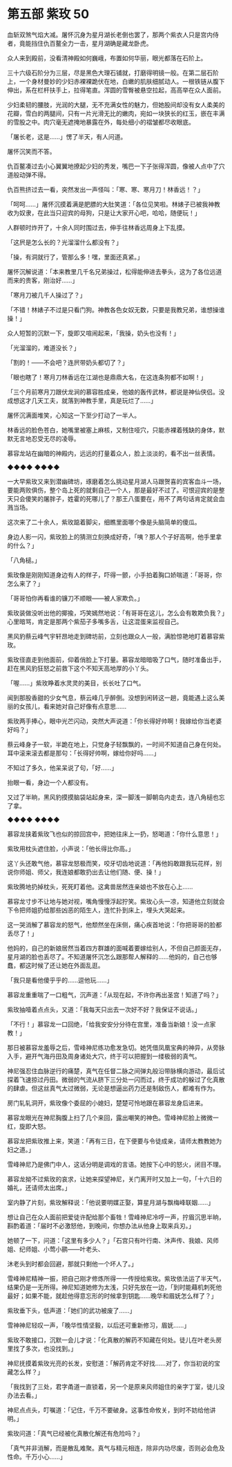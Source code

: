 # 第五部 紫玫 50

血斩双煞气焰大减。屠怀沉身为星月湖长老倒也罢了，那两个紫衣人只是宫内侍者，竟能挡住仇百鳌全力一击，星月湖确是藏龙卧虎。

众人来到殿前，没看清神殿如何巍峨，布置如何华丽，眼光都落在石阶上。

三十六级石阶分为三层，尽是黑色大理石铺就，打磨得明镜一般。在第二层石阶上，一个身材曼妙的少妇赤裸裸跪伏在地，白嫩的肌肤细腻动人。一根铁链从腹下伸出，系在栏杆扶手上，拉得笔直。浑圆的雪臀被悬空拉起，高高举在众人面前。

少妇柔韧的腰肢，光润的大腿，无不充满女性的魅力，但她股间却没有女人柔美的花瓣，雪白的两腿间，只有一片光滑无比的嫩肉，宛如一块狭长的红玉，嵌在丰满的雪股之中。肉穴毫无遮掩地暴露在外，每处细小的褶皱都尽收眼底。

「屠长老，这是……」愣了半天，有人问道。

屠怀沉笑而不答。

仇百鳌凑过去小心翼翼地撩起少妇的秀发，嘴巴一下子张得浑圆，像被人点中了穴道般动弹不得。

仇百熊挤过去一看，突然发出一声怪叫：「寒、寒、寒月刀！林香远！？」

「呵呵……」屠怀沉摸着满是肥膘的大肚笑道：「各位见笑啦。林婊子已被我神教收为奴隶，在此当只迎宾的母狗，只是让大家开心吧，哈哈，随便玩！」

人群顿时炸开了，十余人同时围过去，伸手往林香远周身上下乱摸。

「这屄是怎么长的？光溜溜什么都没有？」

「操，有洞就行了，管那么多！嘿，里面还真紧。」

屠怀沉解说道：「本来教里几千名兄弟操过，松得能伸进去拳头，这为了各位远道而来的贵客，刚治好……」

「寒月刀被几千人操过了？」

「不错！林婊子不过是只看门狗。神教各色女奴无数，只要是我教兄弟，谁想操谁操！」

众人短暂的沉默一下，旋即又喧闹起来，「我操，奶头也没有！」

「光溜溜的，难道没长？」

「割的！——不会吧？连屄带奶头都切了？」

「眼也瞎了！寒月刀林香远在江湖也是鼎鼎大名，在这连条狗都不如啊！」

「三个月前寒月刀跟伏龙涧的慕容胜成亲，他娘的轰传武林，都说是神仙侠侣。没成想这才几天工夫，就落到神教手里，真是玩烂了……」

屠怀沉满面堆笑，心知这一下至少打动了一半人。

林香远的脸色苍白，她嘴里被塞上麻核，又制住哑穴，只能赤裸着残缺的身体，默默无言地忍受无尽的凌辱。

慕容龙站在幽暗的神殿内，远远的打量着众人，脸上淡淡的，看不出一丝表情。

◆◆◆◆ ◆◆◆◆

一大早紫玫又来到潜幽碑坊，琢磨着怎么挑动星月湖人马跟贺喜的宾客血斗一场，要能两败俱伤，整个岛上死的就剩自己一个人，那是最好不过了。可恨迎宾的是整天只会傻笑的屠胖子，姓霍的死哪儿了？那王八蛋要在，用不了两句话肯定就会血溅当场。

这次来了二十余人，紫玫踮着脚尖，细瞧里面哪个像是头脑简单的傻瓜。

身边人影一闪，紫玫脸上的猜测立刻换成好奇，「咦？那人个子好高啊，他手里拿的什么？」

「八角槌。」

紫玫像是刚刚知道身边有人的样子，吓得一颤，小手拍着胸口娇喘道：「哥哥，你怎么来了？」

「哥哥怕你再看谁的镰刀不顺眼——被人家欺负。」

紫玫装做没听出他的揶揄，巧笑嫣然地说：「有哥哥在这儿，怎么会有敢欺负我？」心里暗骂，肯定是那两个紫茄子多嘴多舌，让这混蛋来监视自己。

黑风豹蔡云峰气宇轩昂地走到碑坊前，立刻也跟众人一般，满脸惊艳地盯着慕容紫玫。

紫玫径直走到他面前，仰着俏脸上下打量。慕容龙暗暗吸了口气，随时准备出手，赶在黑风豹狂怒之前救下这个不知天高地厚的小丫头。

「喔……」紫玫睁着水灵灵的美目，长长吐了口气。

闻到那股香甜的少女气息，蔡云峰几乎醉倒。没想到闲转这一趟，竟能遇上这么美丽的女孩儿，看来她对自己好像有点意思……

紫玫两手捧心，眼中光芒闪动，突然大声说道：「你长得好帅啊！我嫁给你当老婆好吗？」

蔡云峰身子一软，半跪在地上，只觉身子轻飘飘的，一时间不知道自己身在何处。耳中滚来滚去都是那句：「长得好帅啊，嫁给你好吗……」

不知过了多久，他呆呆说了句，「好……」

抬眼一看，身边一个人都没有。

又过了半晌，黑风豹摸摸脑袋站起身来，深一脚浅一脚朝岛内走去，连八角槌也忘了拿。

◆◆◆◆ ◆◆◆◆

慕容龙挟着紫玫飞也似的掠回宫中，把她往床上一扔，怒喝道：「你什么意思！」

紫玫用枕头遮住脸，小声说：「他长得比你高。」

这丫头还敢气他，慕容龙怒极而笑，咬牙切齿地说道：「再他妈敢跟我玩花样，别说你师姐、师父，我连娘都敢扔出去让他们随、便、操！」

紫玫腾地扔掉枕头，死死盯着他。这禽兽居然连亲娘也不放在心上……

慕容龙寸步不让地与她对视，嘴角慢慢浮起狞笑。紫玫心头一凉，知道他立刻就会下令把师姐扔给那些凶恶的陌生人，连忙扑到床上，埋头大哭起来。

这一哭消解了慕容龙的怒气，他颓然坐在床侧，痛心疾首地说：「你把哥哥的脸都丢尽了！」

他妈的，自己的新娘居然当着四方群雄的面喊着要嫁给别人，不但自己颜面无存，星月湖的脸也丢尽了。不知道屠怀沉怎么跟那帮人解释的……他妈的，自己也够蠢，都这时候了还让她在外面乱逛。

「我只是看他傻乎乎的……逗他玩……」

慕容龙重重喘了一口粗气，沉声道：「从现在起，不许你再出圣宫！知道了吗？」

紫玫抽噎着点点头，又道：「我每天只出去一次好不好？我保证不说话。」

「不行！」慕容龙一口回绝，「给我安安分分待在宫里，准备当新娘！没一点家教！」

那日被慕容龙羞辱之后，雪峰神尼练功愈发急切。她凭借凤凰宝典的神异，从旁脉入手，避开气海丹田及周身诸处大穴，终于可以把握到一缕极弱的真气。

神尼强忍住血脉逆行的痛楚，真气在任督二脉之间弹丸般沿带脉横向游动，最后试探着飞速掠过丹田。微弱的气流从脐下三分处一闪而过，终于成功的躲过了化真散的肆虐。但这丝真气太过微弱，无论是想逼出药力还是制敌伤人，都难有作为。

房门轧轧洞开，紫玫像个委屈的小媳妇，楚楚可怜地跟在慕容龙身后进来。

慕容龙眼光在神尼胸腹上扫了几个来回，露出嘲笑的神色。雪峰神尼脸上微微一红，旋即大怒。

慕容龙把紫玫推上来，笑道：「再有三日，在下便要与令徒成亲，请师太教教她为妇之道。」

雪峰神尼乃是佛门中人，这话分明是调戏的言语。她按下心中的怒火，闭目不理。

慕容龙拗不过紫玫的哀求，让她来探望神尼，关门离开时又加上一句，「十六日的婚礼，还请师太出席。」

室内静了片刻，紫玫解释说：「他说要明媒正娶，算星月湖与飘梅峰联姻……」

想让自己在众人面前把爱徒许配给那个畜牲！雪峰神尼冷哼一声，拧眉沉思半晌，斟酌着道：「届时不必激怒他，到晚间，你想办法从他身上取来兵刃。」

她顿了一下，问道：「这里有多少人？」「石宫只有叶行南、沐声传、我娘、风师姐、纪师姐、小莺小鹂——叶老头、

沐老头到时都会回避，那就只剩他一个坏人了。」

雪峰神尼精神一振，把自己刚才修炼所得一一传授给紫玫。紫玫依法运了半天气，结果仍是一无所得。神尼知道她修为太浅，只好先放在一边，「到时能藉机刺死他最好；如果不能，就趁他得意忘形的时候拿到钥匙……晚华和眉妩怎么样了？」

紫玫垂下头，低声道：「她们的武功被废了……」

雪神神尼轻叹一声，「晚华性情坚毅，以后还可重新修习，眉妩……」

紫玫不敢接口，沉默一会儿才说：「化真散的解药不知藏在何处。徒儿在叶老头房里找了多次，也没找到。」

神尼抚摸着紫玫光亮的长发，安慰道：「解药肯定不好找……对了，你当初说的宝藏怎么样？」

「我找到了三处，君字甬道一直锁着，另一个是原来风师姐住的亲字丁室，徒儿没办法去看。」

神尼点点头，叮嘱道：「记住，千万不要破身。这事性命攸关，到时不妨给他讲明。」

紫玫问道：「真气已经被化真散化解还有危险吗？」

「真气并非消解，而是散乱难聚。真气与精元相连，除非内功尽废，否则必会危及性命。千万小心……」

